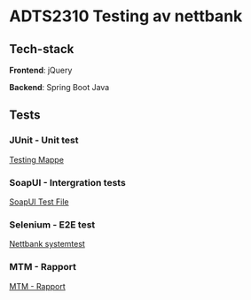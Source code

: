 # ADTS2310 Testing av nettbank

## Tech-stack

**Frontend**: jQuery

**Backend**: Spring Boot Java

## Tests

### JUnit - Unit test

[Testing Mappe](./src/test/java/oslomet/testing/)

### SoapUI - Intergration tests

[SoapUI Test File](./NettbankIntegrasjonsTest.xml)

### Selenium - E2E test

[Nettbank systemtest](./nettbank-systemtest.side)

### MTM - Rapport

[MTM - Rapport](./M2M_utskrift.pdf)
